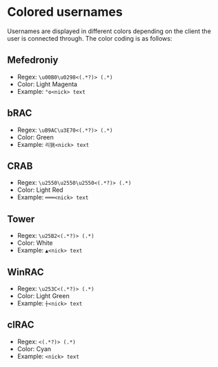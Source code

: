 # Colored usernames

Usernames are displayed in different colors depending on the client the user is connected through. The color coding is as follows:

## Mefedroniy

- Regex: `\u00B0\u0298<(.*?)> (.*)`
- Color: Light Magenta
- Example: `°ʘ<nick> text`

## bRAC

- Regex: `\uB9AC\u3E70<(.*?)> (.*)`
- Color: Green
- Example: `리㹰<nick> text`

## CRAB

- Regex: `\u2550\u2550\u2550<(.*?)> (.*)`
- Color: Light Red
- Example: `═══<nick> text`

## Tower

- Regex: `\u25B2<(.*?)> (.*)`
- Color: White
- Example: `▲<nick> text`

## WinRAC

- Regex: `\u253C<(.*?)> (.*)`
- Color: Light Green
- Example: `┼<nick> text`

## clRAC

- Regex: `<(.*?)> (.*)`
- Color: Cyan
- Example: `<nick> text`
